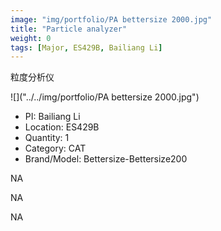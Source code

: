 ```yaml
---
image: "img/portfolio/PA bettersize 2000.jpg"
title: "Particle analyzer"
weight: 0
tags: [Major, ES429B, Bailiang Li]
---
```


粒度分析仪

<!--more-->

![]("../../img/portfolio/PA bettersize 2000.jpg")

- PI: Bailiang Li
- Location: ES429B
- Quantity: 1
- Category: CAT
- Brand/Model: Bettersize-Bettersize200

NA

NA

NA
